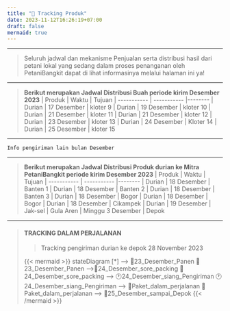```yaml
---
title: "🚚 Tracking Produk"
date: 2023-11-12T16:26:19+07:00
draft: false
mermaid: true
---
```


------
> Seluruh jadwal dan mekanisme Penjualan serta distribusi hasil dari petani lokal yang sedang dalam proses penanganan oleh PetaniBangkit dapat di lihat informasinya melalui halaman ini ya!

-----------------
>**Berikut merupakan Jadwal Distribusi Buah periode kirim Desember 2023**
| Produk      |        Waktu            | Tujuan
| ----------- | -----------             |--------
| Durian      | 17 Desember             | kloter 9
| Durian      | 19 Desember             | kloter 10
| Durian      | 21 Desember             | kloter 11
| Durian      | 21 Desember             | kloter 12
| Durian      | 23 Desember             | kloter 13
| Durian      | 24 Desember             | Kloter 14
| Durian      | 25 Desember             | kloter 15
-----------------
`````
Info pengiriman lain bulan Desember

`````

-----------------
>**Berikut merupakan Jadwal Distribusi Produk durian ke Mitra PetaniBangkit periode kirim Desember 2023**
| Produk         |        Waktu            | Tujuan
| -----------    | -----------             |--------
| Durian         | 18 Desember             | Banten 1
| Durian         | 18 Desember             | Banten 2
| Durian         | 18 Desember             | Banten 3
| Durian         | 18 Desember             | Bogor
| Durian         | 18 Desember             | Bogor
| Durian         | 18 Desember             | Cikampek
| Durian         | 19 Desember             | Jak-sel
| Gula Aren      | Minggu 3 Desember       | Depok

-----------------

> #### TRACKING DALAM PERJALANAN
>> Tracking pengiriman durian ke depok 28 November 2023
>
>{{< mermaid >}}
    stateDiagram
    [*] --> 📑23_Desember_Panen
    📑23_Desember_Panen -->📑24_Desember_sore_packing
    📑24_Desember_sore_packing --> 🕐24_Desember_siang_Pengiriman
    🕐24_Desember_siang_Pengiriman --> 🚚Paket_dalam_perjalanan
    🚚Paket_dalam_perjalanan --> 🚚25_Desember_sampai_Depok
{{< /mermaid >}}